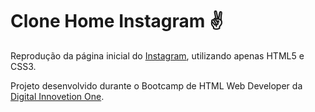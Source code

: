 # Clone Home Instagram :v: #

Reprodução da página inicial do [Instagram](https://www.instagram.com/), utilizando apenas HTML5 e CSS3. 

Projeto desenvolvido durante o Bootcamp de HTML Web Developer da [Digital Innovetion One](https://web.digitalinnovation.one/).

